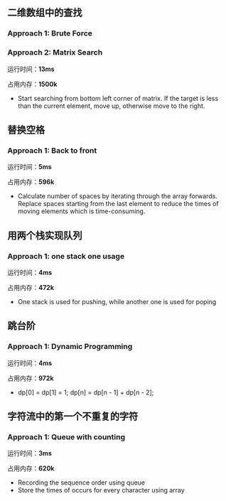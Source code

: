 ## 二维数组中的查找
### Approach 1: Brute Force

### Approach 2: Matrix Search
运行时间：**13ms**

占用内存：**1500k**

+ Start searching from bottom left corner of matrix. If the target is less than the current element, move up, otherwise move to the right.

## 替换空格
### Approach 1: Back to front
运行时间：**5ms**

占用内存：**596k**

+ Calculate number of spaces by iterating through the array forwards. Replace spaces starting from the last element to reduce the times of moving elements which is time-consuming.

## 用两个栈实现队列
### Approach 1: one stack one usage
运行时间：**4ms**

占用内存：**472k**

+ One stack is used for pushing, while another one is used for poping

## 跳台阶
### Approach 1: Dynamic Programming
运行时间：**4ms**

占用内存：**972k**

+ dp[0] = dp[1] = 1; dp[n] = dp[n - 1] + dp[n - 2];


## 字符流中的第一个不重复的字符
### Approach 1: Queue with counting
运行时间：**3ms**

占用内存：**620k**

+ Recording the sequence order using queue
+ Store the times of occurs for every character using array


